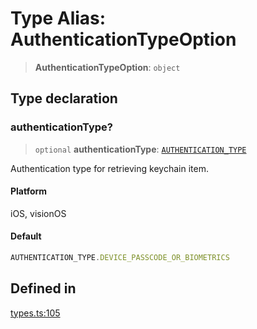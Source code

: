 # Type Alias: AuthenticationTypeOption

> **AuthenticationTypeOption**: `object`

## Type declaration

### authenticationType?

> `optional` **authenticationType**: [`AUTHENTICATION_TYPE`](../enumerations/AUTHENTICATION_TYPE.md)

Authentication type for retrieving keychain item.

#### Platform

iOS, visionOS

#### Default

```ts
AUTHENTICATION_TYPE.DEVICE_PASSCODE_OR_BIOMETRICS
```

## Defined in

[types.ts:105](https://github.com/quangsuong/nts-react-native-keychain/blob/6ec8fdb5b967a106085e74014d8072182c9fca28/src/types.ts#L105)
